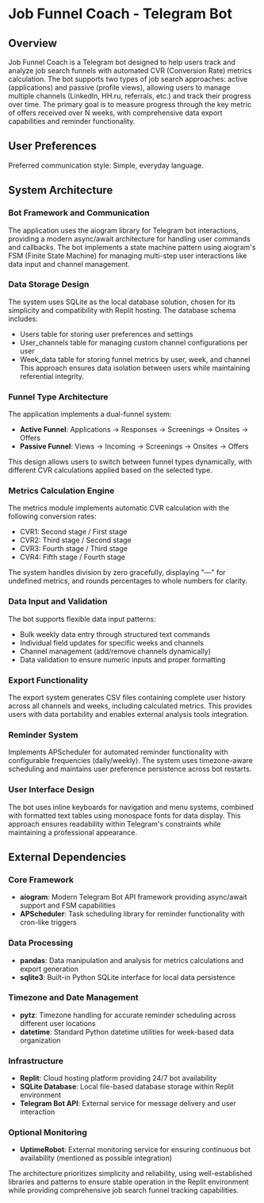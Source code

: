# Job Funnel Coach - Telegram Bot

## Overview

Job Funnel Coach is a Telegram bot designed to help users track and analyze job search funnels with automated CVR (Conversion Rate) metrics calculation. The bot supports two types of job search approaches: active (applications) and passive (profile views), allowing users to manage multiple channels (LinkedIn, HH.ru, referrals, etc.) and track their progress over time. The primary goal is to measure progress through the key metric of offers received over N weeks, with comprehensive data export capabilities and reminder functionality.

## User Preferences

Preferred communication style: Simple, everyday language.

## System Architecture

### Bot Framework and Communication
The application uses the aiogram library for Telegram bot interactions, providing a modern async/await architecture for handling user commands and callbacks. The bot implements a state machine pattern using aiogram's FSM (Finite State Machine) for managing multi-step user interactions like data input and channel management.

### Data Storage Design
The system uses SQLite as the local database solution, chosen for its simplicity and compatibility with Replit hosting. The database schema includes:
- Users table for storing user preferences and settings
- User_channels table for managing custom channel configurations per user
- Week_data table for storing funnel metrics by user, week, and channel
This approach ensures data isolation between users while maintaining referential integrity.

### Funnel Type Architecture
The application implements a dual-funnel system:
- **Active Funnel**: Applications → Responses → Screenings → Onsites → Offers
- **Passive Funnel**: Views → Incoming → Screenings → Onsites → Offers

This design allows users to switch between funnel types dynamically, with different CVR calculations applied based on the selected type.

### Metrics Calculation Engine
The metrics module implements automatic CVR calculation with the following conversion rates:
- CVR1: Second stage / First stage
- CVR2: Third stage / Second stage
- CVR3: Fourth stage / Third stage  
- CVR4: Fifth stage / Fourth stage

The system handles division by zero gracefully, displaying "—" for undefined metrics, and rounds percentages to whole numbers for clarity.

### Data Input and Validation
The bot supports flexible data input patterns:
- Bulk weekly data entry through structured text commands
- Individual field updates for specific weeks and channels
- Channel management (add/remove channels dynamically)
- Data validation to ensure numeric inputs and proper formatting

### Export Functionality
The export system generates CSV files containing complete user history across all channels and weeks, including calculated metrics. This provides users with data portability and enables external analysis tools integration.

### Reminder System
Implements APScheduler for automated reminder functionality with configurable frequencies (daily/weekly). The system uses timezone-aware scheduling and maintains user preference persistence across bot restarts.

### User Interface Design
The bot uses inline keyboards for navigation and menu systems, combined with formatted text tables using monospace fonts for data display. This approach ensures readability within Telegram's constraints while maintaining a professional appearance.

## External Dependencies

### Core Framework
- **aiogram**: Modern Telegram Bot API framework providing async/await support and FSM capabilities
- **APScheduler**: Task scheduling library for reminder functionality with cron-like triggers

### Data Processing
- **pandas**: Data manipulation and analysis for metrics calculations and export generation
- **sqlite3**: Built-in Python SQLite interface for local data persistence

### Timezone and Date Management
- **pytz**: Timezone handling for accurate reminder scheduling across different user locations
- **datetime**: Standard Python datetime utilities for week-based data organization

### Infrastructure
- **Replit**: Cloud hosting platform providing 24/7 bot availability
- **SQLite Database**: Local file-based database storage within Replit environment
- **Telegram Bot API**: External service for message delivery and user interaction

### Optional Monitoring
- **UptimeRobot**: External monitoring service for ensuring continuous bot availability (mentioned as possible integration)

The architecture prioritizes simplicity and reliability, using well-established libraries and patterns to ensure stable operation in the Replit environment while providing comprehensive job search funnel tracking capabilities.
